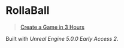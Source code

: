 # RollaBall

> [Create a Game in 3 Hours](https://www.youtube.com/watch?v=KQgOqyYoHAs)

Built with *Unreal Engine 5.0.0 Early Access 2*.
